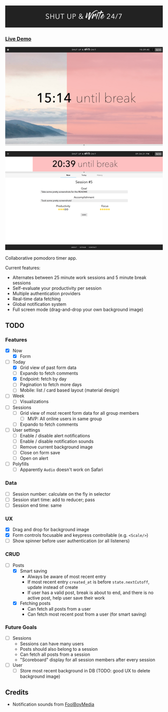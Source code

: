 ![Banner](./public/screenshots/banner.png)

### [Live Demo](https://shutupandwrite247.firebaseapp.com/)

![Screenshot](./public/screenshots/demo-1.png)

![Screenshot](./public/screenshots/demo-2.png)

Collaborative pomodoro timer app.

Current features:
* Alternates between 25 minute work sessions and 5 minute break sessions
* Self-evaluate your productivity per session
* Multiple authentication providers
* Real-time data fetching
* Global notification system
* Full screen mode (drag-and-drop your own background image)

## TODO

### Features

* [x] Now
    * [x] Form
* [ ] Today
    * [x] Grid view of past form data
    * [ ] Expando to fetch comments
    * [x] Endpoint: fetch by day
    * [ ] Pagination to fetch more days
    * [ ] Mobile: list / card based layout (material design)
* [ ] Week
    * [ ] Visualizations
* [ ] Sessions
    * [ ] Grid view of most recent form data for all group members
        * [ ] MVP: All online users in same group
    * [ ] Expando to fetch comments
* [ ] User settings
    * [ ] Enable / disable alert notifications
    * [ ] Enable / disable notification sounds
    * [ ] Remove current background image
    * [ ] Close on form save
    * [ ] Open on alert
* [ ] Polyfills
    * [ ] Apparently `Audio` doesn't work on Safari

### Data

* [ ] Session number: calculate on the fly in selector
* [ ] Session start time: add to reducer; pass
* [ ] Session end time: same

### UX

* [x] Drag and drop for background image
* [x] Form controls focusable and keypress controllable (e.g. `<Scale/>`)
* [ ] Show spinner before user authentication (or all listeners)

### CRUD

* [ ] Posts
    * [x] Smart saving
        * Always be aware of most recent entry
        * If most recent entry `created_at` is before `state.nextCutoff`, update instead of create
        * If user has a valid post, break is about to end, and there is no active post, help user save their work
    * [x] Fetching posts
        * Can fetch all posts from a user
        * Can fetch most recent post from a user (for smart saving)

### Future Goals

* [ ] Sessions
    * Sessions can have many users
    * Posts should also belong to a session
    * Can fetch all posts from a session
    * "Scoreboard" display for all session members after every session
* [ ] User
    * [ ] Store most recent background in DB (TODO: good UX to delete background image)

## Credits

* Notification sounds from [FoolBoyMedia](https://freesound.org/people/FoolBoyMedia)
